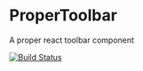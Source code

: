 # ProperToolbar
A proper react toolbar component

[![Build Status](https://travis-ci.org/CBIConsulting/ProperCombo.svg)](https://travis-ci.org/CBIConsulting/ProperCombo)